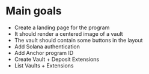 # Main goals

* Create a landing page for the program
* It should render a centered image of a vault
* The vault should contain some buttons in the layout
* Add Solana authentication
* Add Anchor program ID
* Create Vault + Deposit Extensions
* List Vaults + Extensions 

